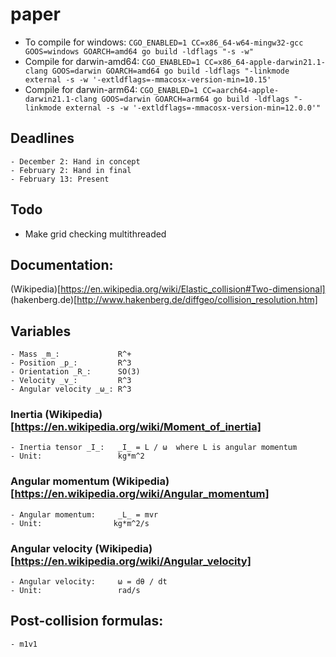 # paper

* To compile for windows: `CGO_ENABLED=1 CC=x86_64-w64-mingw32-gcc GOOS=windows GOARCH=amd64 go build -ldflags "-s -w"`
* Compile for darwin-amd64: `CGO_ENABLED=1 CC=x86_64-apple-darwin21.1-clang GOOS=darwin GOARCH=amd64 go build -ldflags "-linkmode external -s -w '-extldflags=-mmacosx-version-min=10.15'`
* Compile for darwin-arm64: `CGO_ENABLED=1 CC=aarch64-apple-darwin21.1-clang GOOS=darwin GOARCH=arm64 go build -ldflags "-linkmode external -s -w '-extldflags=-mmacosx-version-min=12.0.0'"`

## Deadlines
    - December 2: Hand in concept
    - February 2: Hand in final
    - February 13: Present

## Todo
* Make grid checking multithreaded

## Documentation:
(Wikipedia)[https://en.wikipedia.org/wiki/Elastic_collision#Two-dimensional]
(hakenberg.de)[http://www.hakenberg.de/diffgeo/collision_resolution.htm]

## Variables
    - Mass _m_:             R^+
    - Position _p_:         R^3
    - Orientation _R_:      SO(3)
    - Velocity _v_:         R^3
    - Angular velocity _ω_: R^3

### Inertia (Wikipedia)[https://en.wikipedia.org/wiki/Moment_of_inertia]
    - Inertia tensor _I_:   _I_ = L / ω  where L is angular momentum
    - Unit:                 kg*m^2

### Angular momentum (Wikipedia)[https://en.wikipedia.org/wiki/Angular_momentum]
    - Angular momentum:     _L_ = mvr
    - Unit:                kg*m^2/s

### Angular velocity (Wikipedia)[https://en.wikipedia.org/wiki/Angular_velocity]
    - Angular velocity:     ω = dθ / dt
    - Unit:                 rad/s

## Post-collision formulas:
    - m1v1
